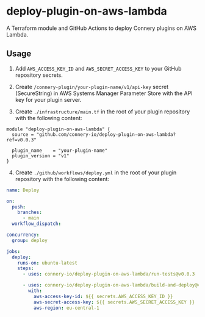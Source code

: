 # deploy-plugin-on-aws-lambda

A Terraform module and GitHub Actions to deploy Connery plugins on AWS Lambda.

## Usage

1. Add `AWS_ACCESS_KEY_ID` and `AWS_SECRET_ACCESS_KEY` to your GitHub repository secrets.

2. Create `/connery-plugin/your-plugin-name/v1/api-key` secret (SecureString) in AWS Systems Manager Parameter Store with the API key for your plugin server.

3. Create `./infrastructure/main.tf` in the root of your plugin repository with the following content:

```hcl
module "deploy-plugin-on-aws-lambda" {
  source = "github.com/connery-io/deploy-plugin-on-aws-lambda?ref=v0.0.3"

  plugin_name    = "your-plugin-name"
  plugin_version = "v1"
}
```

4. Create `./github/workflows/deploy.yml` in the root of your plugin repository with the following content:

```yaml
name: Deploy

on:
  push:
    branches:
      - main
  workflow_dispatch:

concurrency:
  group: deploy

jobs:
  deploy:
    runs-on: ubuntu-latest
    steps:
      - uses: connery-io/deploy-plugin-on-aws-lambda/run-tests@v0.0.3

      - uses: connery-io/deploy-plugin-on-aws-lambda/build-and-deploy@v0.0.3
        with:
          aws-access-key-id: ${{ secrets.AWS_ACCESS_KEY_ID }}
          aws-secret-access-key: ${{ secrets.AWS_SECRET_ACCESS_KEY }}
          aws-region: eu-central-1
```
